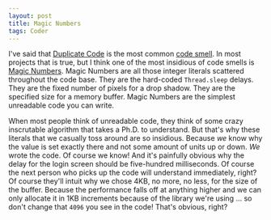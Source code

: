```yaml
---
layout: post
title: Magic Numbers
tags: Coder
---
```


I've said that [Duplicate Code][duplicate] is the most common [code smell][smells]. In most projects that is true, but I think one of the most insidious of code smells is [Magic Numbers][magic-numbers]. Magic Numbers are all those integer literals scattered throughout the code base. They are the hard-coded `Thread.sleep` delays. They are the fixed number of pixels for a drop shadow. They are the specified size for a memory buffer. Magic Numbers are the simplest unreadable code you can write.

When most people think of unreadable code, they think of some crazy inscrutable algorithm that takes a Ph.D. to understand. But that's why these literals that we casually toss around are so insidious. Because *we* know why the value is set exactly there and not some amount of units up or down. *We* wrote the code. Of course we know! And it's painfully obvious why the delay for the login screen should be five-hundred milliseconds. Of course the next person who picks up the code will understand immediately, right? Of course they'll intuit why we chose 4KB, no more, no less, for the size of the buffer. Because the performance falls off at anything higher and we can only allocate it in 1KB increments because of the library we're using ... so don't change that `4096` you see in the code! That's obvious, right?

[duplicate]: https://github.com/lee-dohm/code-smells#duplicate-code
[magic-numbers]: https://github.com/lee-dohm/code-smells#magic-numbers
[smells]: /2013-08-11-code-smells-as-a-code-review-language.html
